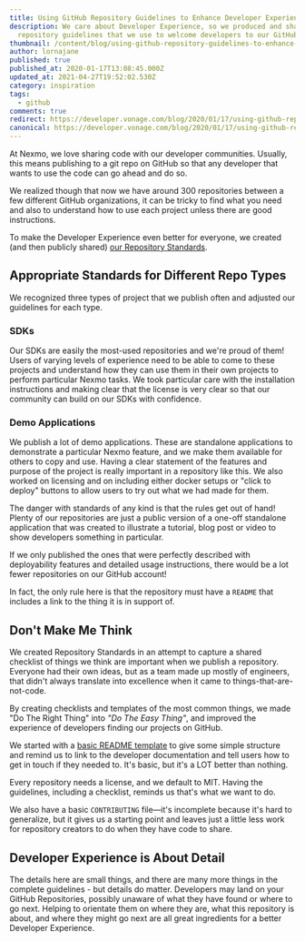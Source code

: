 ```yaml
---
title: Using GitHub Repository Guidelines to Enhance Developer Experience
description: We care about Developer Experience, so we produced and shared the
  repository guidelines that we use to welcome developers to our GitHub repos.
thumbnail: /content/blog/using-github-repository-guidelines-to-enhance-developer-experience-dr/using-github-repository-guidelines-to-enhance-developer-experience.png
author: lornajane
published: true
published_at: 2020-01-17T13:08:45.000Z
updated_at: 2021-04-27T19:52:02.530Z
category: inspiration
tags:
  - github
comments: true
redirect: https://developer.vonage.com/blog/2020/01/17/using-github-repository-guidelines-to-enhance-developer-experience-dr
canonical: https://developer.vonage.com/blog/2020/01/17/using-github-repository-guidelines-to-enhance-developer-experience-dr
---
```

At Nexmo, we love sharing code with our developer communities. Usually, this means publishing to a git repo on GitHub so that any developer that wants to use the code can go ahead and do so.

We realized though that now we have around 300 repositories between a few different GitHub organizations, it can be tricky to find what you need and also to understand how to use each project unless there are good instructions.

To make the Developer Experience even better for everyone, we created (and then publicly shared) [our Repository Standards](https://github.com/Nexmo/repo-standards).

## Appropriate Standards for Different Repo Types

We recognized three types of project that we publish often and adjusted our guidelines for each type.

### SDKs

Our SDKs are easily the most-used repositories and we're proud of them! Users of varying levels of experience need to be able to come to these projects and understand how they can use them in their own projects to perform particular Nexmo tasks. We took particular care with the installation instructions and making clear that the license is very clear so that our community can build on our SDKs with confidence.

### Demo Applications

We publish a lot of demo applications. These are standalone applications to demonstrate a particular Nexmo feature, and we make them available for others to copy and use. Having a clear statement of the features and purpose of the project is really important in a repository like this. We also worked on licensing and on including either docker setups or "click to deploy" buttons to allow users to try out what we had made for them.

The danger with standards of any kind is that the rules get out of hand! Plenty of our repositories are just a public version of a one-off standalone application that was created to illustrate a tutorial, blog post or video to show developers something in particular.

If we only published the ones that were perfectly described with deployability features and detailed usage instructions, there would be a lot fewer repositories on our GitHub account!

In fact, the only rule here is that the repository must have a `README` that includes a link to the thing it is in support of.

## Don't Make Me Think

We created Repository Standards in an attempt to capture a shared checklist of things we think are important when we publish a repository. Everyone had their own ideas, but as a team made up mostly of engineers, that didn't always translate into excellence when it came to things-that-are-not-code.

By creating checklists and templates of the most common things, we made "Do The Right Thing" into _"Do The Easy Thing"_, and improved the experience of developers finding our projects on GitHub.

We started with a [basic README template](https://github.com/Nexmo/repo-standards/blob/master/basic-readme-template.md) to give some simple structure and remind us to link to the developer documentation and tell users how to get in touch if they needed to. It's basic, but it's a LOT better than nothing.

Every repository needs a license, and we default to MIT. Having the guidelines, including a checklist, reminds us that's what we want to do.

We also have a basic `CONTRIBUTING` file—it's incomplete because it's hard to generalize, but it gives us a starting point and leaves just a little less work for repository creators to do when they have code to share.

## Developer Experience is About Detail

The details here are small things, and there are many more things in the complete guidelines - but details do matter. Developers may land on your GitHub Repositories, possibly unaware of what they have found or where to go next.
 Helping to orientate them on where they are, what this repository is about, and where they might go next are all great ingredients for a better Developer Experience.